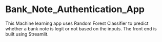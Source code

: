 # Bank_Note_Authentication_App
This Machine learning app uses Random Forest Classifier to predict whether a bank note is legit or not based on the inputs. The front end is built using Streamlit.
